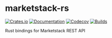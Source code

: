 # marketstack-rs

[![Crates.io](https://img.shields.io/crates/v/marketstack
)](https://crates.io/crates/marketstack)
[![Documentation](https://img.shields.io/docsrs/marketstack/latest
)](https://docs.rs/marketstack)
[![Codecov](https://codecov.io/gh/reubenwong97/marketstack-rs/graph/badge.svg?token=2RHYDZWTCL)](https://codecov.io/gh/reubenwong97/marketstack-rs)
[![Builds](https://img.shields.io/github/actions/workflow/status/reubenwong97/marketstack-rs/general.yml
)](https://github.com/reubenwong97/marketstack-rs)

Rust bindings for Marketstack REST API
